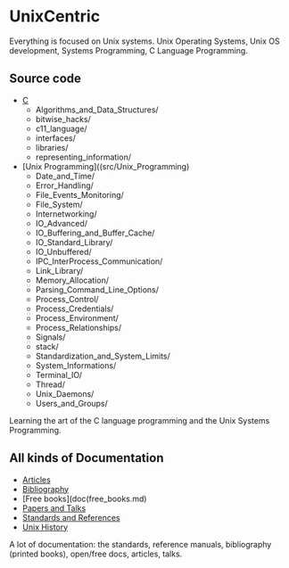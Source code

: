 # UnixCentric

Everything is focused on Unix systems. Unix Operating Systems,
Unix OS development, Systems Programming, C Language Programming.

## Source code

* [C](src/C/)
  * Algorithms_and_Data_Structures/
  * bitwise_hacks/
  * c11_language/
  * interfaces/
  * libraries/
  * representing_information/
* [Unix Programming]((src/Unix_Programming)
  * Date_and_Time/
  * Error_Handling/
  * File_Events_Monitoring/
  * File_System/
  * Internetworking/
  * IO_Advanced/
  * IO_Buffering_and_Buffer_Cache/
  * IO_Standard_Library/
  * IO_Unbuffered/
  * IPC_InterProcess_Communication/
  * Link_Library/
  * Memory_Allocation/
  * Parsing_Command_Line_Options/
  * Process_Control/
  * Process_Credentials/
  * Process_Environment/
  * Process_Relationships/
  * Signals/
  * stack/
  * Standardization_and_System_Limits/
  * System_Informations/
  * Terminal_IO/
  * Thread/
  * Unix_Daemons/
  * Users_and_Groups/

Learning the art of the C language programming and the Unix Systems Programming.

## All kinds of Documentation

* [Articles](doc/articles.md)
* [Bibliography](doc/biblio.md)
* [Free books](doc(free_books.md)
* [Papers and Talks](doc/papers_talks.md)
* [Standards and References](doc/std_and_refs.md)
* [Unix History](doc/unix_history)

A lot of documentation: the standards, reference manuals, bibliography 
(printed books), open/free docs, articles, talks.
